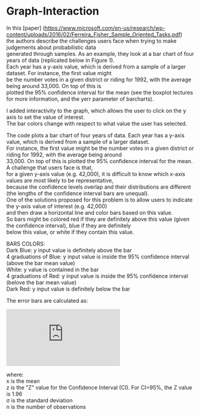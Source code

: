 # Graph-Interaction

In this [paper] (https://www.microsoft.com/en-us/research/wp-content/uploads/2016/02/Ferreira_Fisher_Sample_Oriented_Tasks.pdf)  
the authors describe the challenges users face when trying to make judgements about probabilistic data  
generated through samples. As an example, they look at a bar chart of four years of data (replicated below in Figure 1).  
Each year has a y-axis value, which is derived from a sample of a larger dataset. For instance, the first value might  
be the number votes in a given district or riding for 1992, with the average being around 33,000. On top of this is  
plotted the 95% confidence interval for the mean (see the boxplot lectures for more information, and the yerr parameter of barcharts).  
  
I added interactivity to the graph, which allows the user to click on the y axis to set the value of interest.  
The bar colors change with respect to what value the user has selected.  
  
The code plots a bar chart of four years of data. Each year has a y-axis value, which is derived from a sample of a larger dataset.  
For instance, the first value might be the number votes in a given district or riding for 1992, with the average being around  
33,000. On top of this is plotted the 95% confidence interval for the mean. A challenge that users face is that,  
for a given y-axis value (e.g. 42,000), it is difficult to know which x-axis values are most likely to be representative,  
because the confidence levels overlap and their distributions are different (the lengths of the confidence interval bars are unequal).  
One of the solutions proposed for this problem is to allow users to indicate the y-axis value of interest (e.g. 42,000)  
and then draw a horizontal line and color bars based on this value.  
So bars might be colored red if they are definitely above this value (given the confidence interval), blue if they are definitely  
below this value, or white if they contain this value.  


BARS COLORS:  
Dark Blue: y input value is definitely above the bar  
4 graduations of Blue: y input value is inside the 95% confidence interval (above the bar mean value)  
White: y value is contained in the bar  
4 graduations of Red: y input value is inside the 95% confidence interval (belove the bar mean value)  
Dark Red: y input value is definitely below the bar 

The error bars are calculated as:

![equation](http://latex.codecogs.com/gif.latex?%5Cbar%7Bx%7D%20%5Cpm%20z%20%5Cast%20%5Cfrac%7B%5Csigma%20%7D%7B%5Csqrt%7Bn%7D%7D)

where:  
x is the mean  
z is the "Z" value for the Confidence Interval (CI). For CI=95%, the Z value is 1.96  
&sigma; is the standard deviation  
n is the number of observations  

